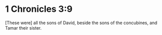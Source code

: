 # 1 Chronicles 3:9

[These were] all the sons of David, beside the sons of the concubines, and Tamar their sister.